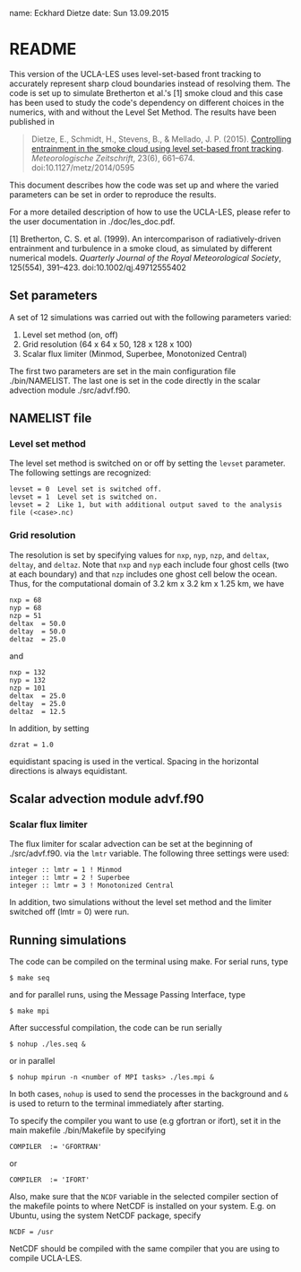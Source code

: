 name: Eckhard Dietze
date: Sun 13.09.2015

# README

This version of the UCLA-LES uses level-set-based front tracking to accurately represent sharp cloud boundaries instead of resolving them. The code is set up to simulate Bretherton et al.'s [1] smoke cloud and this case has been used to study the code's dependency on different choices in the numerics, with and without the Level Set Method. The results have been published in

> Dietze, E., Schmidt, H., Stevens, B., & Mellado, J. P. (2015). [Controlling entrainment in the smoke cloud using level set-based front tracking](https://www.schweizerbart.de/papers/metz/detail/23/84461/Controlling_entrainment_in_the_smoke_cloud_using_level_set_based_front_tracking). *Meteorologische Zeitschrift*, 23(6), 661–674. doi:10.1127/metz/2014/0595

This document describes how the code was set up and where the varied parameters can be set in order to reproduce the results.

For a more detailed description of how to use the UCLA-LES, please refer to the user documentation in ./doc/les_doc.pdf.

[1] Bretherton, C. S. et al. (1999). An intercomparison of radiatively-driven entrainment and turbulence in a smoke cloud, as simulated by different numerical models. *Quarterly Journal of the Royal Meteorological Society*, 125(554), 391–423.  doi:10.1002/qj.49712555402

## Set parameters

A set of 12 simulations was carried out with the following parameters varied:

1. Level set method (on, off)
2. Grid resolution (64 x 64 x 50, 128 x 128 x 100)
3. Scalar flux limiter (Minmod, Superbee, Monotonized Central)

The first two parameters are set in the main configuration file ./bin/NAMELIST. The last one is set  in the code directly in the scalar advection module ./src/advf.f90.

## NAMELIST file

### Level set method
The level set method is switched on or off by setting the `levset` parameter. The following settings are recognized:

	levset = 0	Level set is switched off.
	levset = 1	Level set is switched on.
	levset = 2	Like 1, but with additional output saved to the analysis file (<case>.nc)

### Grid resolution
The resolution is set by specifying values for `nxp`, `nyp`, `nzp`, and `deltax`, `deltay`, and `deltaz`. Note that `nxp` and `nyp` each include four ghost cells (two at each boundary) and that `nzp` includes one ghost cell below the ocean. Thus, for the computational domain of 3.2 km x 3.2 km x 1.25 km, we have

	nxp = 68
	nyp = 68
	nzp = 51
	deltax  = 50.0
	deltay  = 50.0
	deltaz  = 25.0
	
and 

	nxp = 132
	nyp = 132
	nzp = 101
	deltax  = 25.0
	deltay  = 25.0
	deltaz  = 12.5

In addition, by setting

	dzrat = 1.0
	
equidistant spacing is used in the vertical. Spacing in the horizontal directions is always equidistant.

## Scalar advection module advf.f90
### Scalar flux limiter
The flux limiter for scalar advection can be set at the beginning of ./src/advf.f90. via the `lmtr` variable. The following three settings were used:

	integer :: lmtr = 1 ! Minmod
	integer :: lmtr = 2 ! Superbee
	integer :: lmtr = 3 ! Monotonized Central
	
In addition, two simulations without the level set method and the limiter switched off (lmtr = 0)  were run.

## Running simulations

The code can be compiled on the terminal using make. For serial runs, type

	$ make seq

and for parallel runs, using the Message Passing Interface, type

	$ make mpi

After successful compilation, the code can be run serially

	$ nohup ./les.seq &

or in parallel

	$ nohup mpirun -n <number of MPI tasks> ./les.mpi &

In both cases, `nohup` is used to send the processes in the background and `&` is used to return to the terminal immediately after starting.

To specify the compiler you want to use (e.g gfortran or ifort), set it in the main makefile ./bin/Makefile by specifying

	COMPILER  := 'GFORTRAN'	

or

	COMPILER  := 'IFORT'	

Also, make sure that the `NCDF` variable in the selected compiler section of the makefile points to where NetCDF is installed on your system. E.g. on Ubuntu, using the system NetCDF package, specify

	NCDF = /usr	

NetCDF should be compiled with the same compiler that you are using to compile UCLA-LES.

